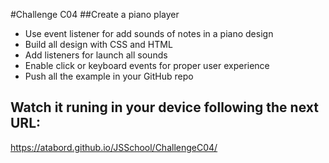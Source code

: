 #Challenge C04
##Create a piano player
* Use event listener for add sounds of notes in a piano design 
* Build all design with CSS and HTML
* Add listeners for launch all sounds
* Enable click or keyboard events for proper user experience
* Push all the example in your GitHub repo


## Watch it runing in your device following the next URL:
https://atabord.github.io/JSSchool/ChallengeC04/